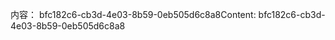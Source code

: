 <span data-ttu-id="2297a-101">内容： bfc182c6-cb3d-4e03-8b59-0eb505d6c8a8</span><span class="sxs-lookup"><span data-stu-id="2297a-101">Content: bfc182c6-cb3d-4e03-8b59-0eb505d6c8a8</span></span>